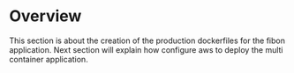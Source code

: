 # Overview

This section is about the creation of the production dockerfiles for the fibon application. Next section will explain how configure aws to deploy the multi container application.
